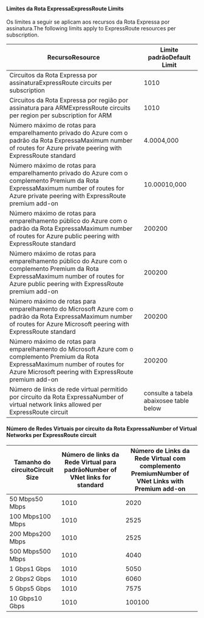 #### <a name="expressroute-limits"></a><span data-ttu-id="22a14-101">Limites da Rota Expressa</span><span class="sxs-lookup"><span data-stu-id="22a14-101">ExpressRoute Limits</span></span>
<span data-ttu-id="22a14-102">Os limites a seguir se aplicam aos recursos da Rota Expressa por assinatura.</span><span class="sxs-lookup"><span data-stu-id="22a14-102">The following limits apply to ExpressRoute resources per subscription.</span></span>

| <span data-ttu-id="22a14-103">Recurso</span><span class="sxs-lookup"><span data-stu-id="22a14-103">Resource</span></span> | <span data-ttu-id="22a14-104">Limite padrão</span><span class="sxs-lookup"><span data-stu-id="22a14-104">Default Limit</span></span> |
| --- | --- |
| <span data-ttu-id="22a14-105">Circuitos da Rota Expressa por assinatura</span><span class="sxs-lookup"><span data-stu-id="22a14-105">ExpressRoute circuits per subscription</span></span> |<span data-ttu-id="22a14-106">10</span><span class="sxs-lookup"><span data-stu-id="22a14-106">10</span></span> |
| <span data-ttu-id="22a14-107">Circuitos da Rota Expressa por região por assinatura para ARM</span><span class="sxs-lookup"><span data-stu-id="22a14-107">ExpressRoute circuits per region per subscription for ARM</span></span> |<span data-ttu-id="22a14-108">10</span><span class="sxs-lookup"><span data-stu-id="22a14-108">10</span></span> |
| <span data-ttu-id="22a14-109">Número máximo de rotas para emparelhamento privado do Azure com o padrão da Rota Expressa</span><span class="sxs-lookup"><span data-stu-id="22a14-109">Maximum number of routes for Azure private peering with ExpressRoute standard</span></span> |<span data-ttu-id="22a14-110">4.000</span><span class="sxs-lookup"><span data-stu-id="22a14-110">4,000</span></span> |
| <span data-ttu-id="22a14-111">Número máximo de rotas para emparelhamento privado do Azure com o complemento Premium da Rota Expressa</span><span class="sxs-lookup"><span data-stu-id="22a14-111">Maximum number of routes for Azure private peering with ExpressRoute premium add-on</span></span> |<span data-ttu-id="22a14-112">10.000</span><span class="sxs-lookup"><span data-stu-id="22a14-112">10,000</span></span> |
| <span data-ttu-id="22a14-113">Número máximo de rotas para emparelhamento público do Azure com o padrão da Rota Expressa</span><span class="sxs-lookup"><span data-stu-id="22a14-113">Maximum number of routes for Azure public peering with ExpressRoute standard</span></span> |<span data-ttu-id="22a14-114">200</span><span class="sxs-lookup"><span data-stu-id="22a14-114">200</span></span> |
| <span data-ttu-id="22a14-115">Número máximo de rotas para emparelhamento público do Azure com o complemento Premium da Rota Expressa</span><span class="sxs-lookup"><span data-stu-id="22a14-115">Maximum number of routes for Azure public peering with ExpressRoute premium add-on</span></span> |<span data-ttu-id="22a14-116">200</span><span class="sxs-lookup"><span data-stu-id="22a14-116">200</span></span> |
| <span data-ttu-id="22a14-117">Número máximo de rotas para emparelhamento do Microsoft Azure com o padrão da Rota Expressa</span><span class="sxs-lookup"><span data-stu-id="22a14-117">Maximum number of routes for Azure Microsoft peering with ExpressRoute standard</span></span> |<span data-ttu-id="22a14-118">200</span><span class="sxs-lookup"><span data-stu-id="22a14-118">200</span></span> |
| <span data-ttu-id="22a14-119">Número máximo de rotas para emparelhamento do Microsoft Azure com o complemento Premium da Rota Expressa</span><span class="sxs-lookup"><span data-stu-id="22a14-119">Maximum number of routes for Azure Microsoft peering with ExpressRoute premium add-on</span></span> |<span data-ttu-id="22a14-120">200</span><span class="sxs-lookup"><span data-stu-id="22a14-120">200</span></span> |
| <span data-ttu-id="22a14-121">Número de links de rede virtual permitido por circuito da Rota Expressa</span><span class="sxs-lookup"><span data-stu-id="22a14-121">Number of virtual network links allowed per ExpressRoute circuit</span></span> |<span data-ttu-id="22a14-122">consulte a tabela abaixo</span><span class="sxs-lookup"><span data-stu-id="22a14-122">see table below</span></span> |

#### <a name="number-of-virtual-networks-per-expressroute-circuit"></a><span data-ttu-id="22a14-123">Número de Redes Virtuais por circuito da Rota Expressa</span><span class="sxs-lookup"><span data-stu-id="22a14-123">Number of Virtual Networks per ExpressRoute circuit</span></span>
| <span data-ttu-id="22a14-124">**Tamanho do circuito**</span><span class="sxs-lookup"><span data-stu-id="22a14-124">**Circuit Size**</span></span> | <span data-ttu-id="22a14-125">**Número de links da Rede Virtual para padrão**</span><span class="sxs-lookup"><span data-stu-id="22a14-125">**Number of VNet links for standard**</span></span> | <span data-ttu-id="22a14-126">**Número de Links da Rede Virtual com complemento Premium**</span><span class="sxs-lookup"><span data-stu-id="22a14-126">**Number of VNet Links with Premium add-on**</span></span> |
| --- | --- | --- |
| <span data-ttu-id="22a14-127">50 Mbps</span><span class="sxs-lookup"><span data-stu-id="22a14-127">50 Mbps</span></span> |<span data-ttu-id="22a14-128">10</span><span class="sxs-lookup"><span data-stu-id="22a14-128">10</span></span> |<span data-ttu-id="22a14-129">20</span><span class="sxs-lookup"><span data-stu-id="22a14-129">20</span></span> |
| <span data-ttu-id="22a14-130">100 Mbps</span><span class="sxs-lookup"><span data-stu-id="22a14-130">100 Mbps</span></span> |<span data-ttu-id="22a14-131">10</span><span class="sxs-lookup"><span data-stu-id="22a14-131">10</span></span> |<span data-ttu-id="22a14-132">25</span><span class="sxs-lookup"><span data-stu-id="22a14-132">25</span></span> |
| <span data-ttu-id="22a14-133">200 Mbps</span><span class="sxs-lookup"><span data-stu-id="22a14-133">200 Mbps</span></span> |<span data-ttu-id="22a14-134">10</span><span class="sxs-lookup"><span data-stu-id="22a14-134">10</span></span> |<span data-ttu-id="22a14-135">25</span><span class="sxs-lookup"><span data-stu-id="22a14-135">25</span></span> |
| <span data-ttu-id="22a14-136">500 Mbps</span><span class="sxs-lookup"><span data-stu-id="22a14-136">500 Mbps</span></span> |<span data-ttu-id="22a14-137">10</span><span class="sxs-lookup"><span data-stu-id="22a14-137">10</span></span> |<span data-ttu-id="22a14-138">40</span><span class="sxs-lookup"><span data-stu-id="22a14-138">40</span></span> |
| <span data-ttu-id="22a14-139">1 Gbps</span><span class="sxs-lookup"><span data-stu-id="22a14-139">1 Gbps</span></span> |<span data-ttu-id="22a14-140">10</span><span class="sxs-lookup"><span data-stu-id="22a14-140">10</span></span> |<span data-ttu-id="22a14-141">50</span><span class="sxs-lookup"><span data-stu-id="22a14-141">50</span></span> |
| <span data-ttu-id="22a14-142">2 Gbps</span><span class="sxs-lookup"><span data-stu-id="22a14-142">2 Gbps</span></span> |<span data-ttu-id="22a14-143">10</span><span class="sxs-lookup"><span data-stu-id="22a14-143">10</span></span> |<span data-ttu-id="22a14-144">60</span><span class="sxs-lookup"><span data-stu-id="22a14-144">60</span></span> |
| <span data-ttu-id="22a14-145">5 Gbps</span><span class="sxs-lookup"><span data-stu-id="22a14-145">5 Gbps</span></span> |<span data-ttu-id="22a14-146">10</span><span class="sxs-lookup"><span data-stu-id="22a14-146">10</span></span> |<span data-ttu-id="22a14-147">75</span><span class="sxs-lookup"><span data-stu-id="22a14-147">75</span></span> |
| <span data-ttu-id="22a14-148">10 Gbps</span><span class="sxs-lookup"><span data-stu-id="22a14-148">10 Gbps</span></span> |<span data-ttu-id="22a14-149">10</span><span class="sxs-lookup"><span data-stu-id="22a14-149">10</span></span> |<span data-ttu-id="22a14-150">100</span><span class="sxs-lookup"><span data-stu-id="22a14-150">100</span></span> |

